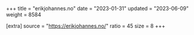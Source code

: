 +++
title = "erikjohannes.no"
date = "2023-01-31"
updated = "2023-06-09"
weight = 8584

[extra]
source = "https://erikjohannes.no/"
ratio = 45
size = 8
+++
